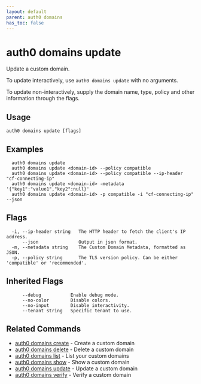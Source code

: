 ```yaml
---
layout: default
parent: auth0 domains
has_toc: false
---
```

# auth0 domains update

Update a custom domain.

To update interactively, use `auth0 domains update` with no arguments.

To update non-interactively, supply the domain name, type, policy and other information through the flags.

## Usage
```
auth0 domains update [flags]
```

## Examples

```
  auth0 domains update
  auth0 domains update <domain-id> --policy compatible
  auth0 domains update <domain-id> --policy compatible --ip-header "cf-connecting-ip"
  auth0 domains update <domain-id> -metadata '{"key1":"value1","key2":null}'
  auth0 domains update <domain-id> -p compatible -i "cf-connecting-ip" --json
```


## Flags

```
  -i, --ip-header string   The HTTP header to fetch the client's IP address.
      --json               Output in json format.
  -m, --metadata string    The Custom Domain Metadata, formatted as JSON.
  -p, --policy string      The TLS version policy. Can be either 'compatible' or 'recommended'.
```


## Inherited Flags

```
      --debug           Enable debug mode.
      --no-color        Disable colors.
      --no-input        Disable interactivity.
      --tenant string   Specific tenant to use.
```


## Related Commands

- [auth0 domains create](auth0_domains_create.md) - Create a custom domain
- [auth0 domains delete](auth0_domains_delete.md) - Delete a custom domain
- [auth0 domains list](auth0_domains_list.md) - List your custom domains
- [auth0 domains show](auth0_domains_show.md) - Show a custom domain
- [auth0 domains update](auth0_domains_update.md) - Update a custom domain
- [auth0 domains verify](auth0_domains_verify.md) - Verify a custom domain


